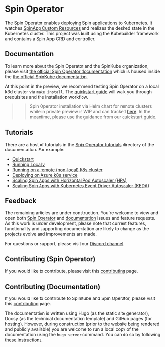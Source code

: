 # Spin Operator

The Spin Operator enables deploying Spin applications to Kubernetes. It watches [SpinApp Custom Resources](https://www.spinkube.dev/docs/glossary/#spinapp-crd) and realizes the desired state in the Kubernetes cluster. This project was built using the Kubebuilder framework and contains a Spin App CRD and controller.

## Documentation

To learn more about the Spin Operator and the SpinKube organization, please visit [the official Spin Operator documentation](https://www.spinkube.dev/docs/spin-operator/) which is housed inside the [the official SpinKube documentation](https://www.spinkube.dev/docs/).

At this point in the preview, we recommend testing Spin Operator on a local k3d cluster via `make install`. The [quickstart guide](https://www.spinkube.dev/docs/spin-operator/quickstart/) will walk you through prequisites and the installation workflow.

> > Spin Operator installation via Helm chart for remote clusters while in private preview is WIP and can tracked [here](https://github.com/spinkube/spin-operator/issues/54). In the meantime, please use the guidance from our quickstart guide.

## Tutorials

There are a host of tutorials in the [Spin Operator tutorials](https://www.spinkube.dev/docs/spin-operator/tutorials/) directory of the documentation. For example:

- [Quickstart](https://www.spinkube.dev/docs/spin-operator/quickstart/)
- [Running Locally](https://www.spinkube.dev/docs/spin-operator/tutorials/running-locally/)
- [Running on a remote (non-local) K8s cluster](https://www.spinkube.dev/docs/spin-operator/tutorials/running-on-a-cluster/)
- [Deploying on Azure k8s service](https://www.spinkube.dev/docs/spin-operator/tutorials/deploy-on-azure-kubernetes-service/)
- [Scaling Spin Apps with Horizontal Pod Autoscaler (HPA)](https://www.spinkube.dev/docs/spin-operator/tutorials/scaling-with-hpa/)
- [Scaling Spin Apps with Kubernetes Event Driver Autoscaler (KEDA)](https://www.spinkube.dev/docs/spin-operator/tutorials/scaling-with-keda/)

## Feedback

The remaining articles are under construction. You're welcome to view and open both [Spin Operator](https://github.com/spinkube/spin-operator/issues) and [documentation](https://github.com/spinkube/documentation/issues) issues and feature requests. As this work is under development, please note that current features, functionality and supporting documentation are likely to change as the projects evolve and improvements are made.

For questions or support, please visit our [Discord channel](https://discord.com/channels/926888690310053918/1200012610196738208).

## Contributing (Spin Operator)

If you would like to contribute, please visit this [contributing](https://www.spinkube.dev/docs/spin-operator/contributing/) page.

## Contributing (Documentation)

If you would like to contribute to SpinKube and Spin Operator, please visit this [contributing](https://www.spinkube.dev/docs/contribution-guidelines/) page.

The documentation is written using Hugo (as the static site generator), Docsy (as the technical documentation template) and GitHub pages (for hosting). However, during construction (prior to the website being rendered and publicly available) you are welcome to run a local copy of the documentation using the `hugo server` command. You can do so by following [these instructions](https://www.spinkube.dev/docs/contribution-guidelines/#previewing-your-changes-locally).
